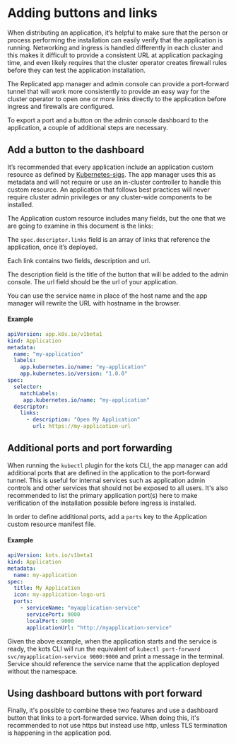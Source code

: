 # Adding buttons and links

When distributing an application, it’s helpful to make sure that the person or process performing the installation can easily verify that the application is running.
Networking and ingress is handled differently in each cluster and this makes it difficult to provide a consistent URL at application packaging time, and even likely requires that the cluster operator creates firewall rules before they can test the application installation.

The Replicated app manager and admin console can provide a port-forward tunnel that will work more consistently to provide an easy way for the cluster operator to open one or more links directly to the application before ingress and firewalls are configured.

To export a port and a button on the admin console dashboard to the application, a couple of additional steps are necessary.

## Add a button to the dashboard

It’s recommended that every application include an application custom resource as defined by [Kubernetes-sigs](https://github.com/kubernetes-sigs/application).
The app manager uses this as metadata and will not require or use an in-cluster controller to handle this custom resource.
An application that follows best practices will never require cluster admin privileges or any cluster-wide components to be installed.

The Application custom resource includes many fields, but the one that we are going to examine in this document is the links:

The `spec.descriptor.links` field is an array of links that reference the application, once it’s deployed.

Each link contains two fields, description and url.

The description field is the title of the button that will be added to the admin console.
The url field should be the url of your application.

You can use the service name in place of the host name and the app manager will rewrite the URL with hostname in the browser.

#### Example

```yaml
apiVersion: app.k8s.io/v1beta1
kind: Application
metadata:
  name: "my-application"
  labels:
    app.kubernetes.io/name: "my-application"
    app.kubernetes.io/version: "1.0.0"
spec:
  selector:
    matchLabels:
     app.kubernetes.io/name: "my-application"
  descriptor:
    links:
      - description: "Open My Application"
        url: https://my-application-url
```

## Additional ports and port forwarding

When running the `kubectl` plugin for the kots CLI, the app manager can add additional ports that are defined in the application to the port-forward tunnel.
This is useful for internal services such as application admin controls and other services that should not be exposed to all users.
It's also recommended to list the primary application port(s) here to make verification of the installation possible before ingress is installed.

In order to define additional ports, add a `ports` key to the Application custom resource manifest file.

#### Example

```yaml
apiVersion: kots.io/v1beta1
kind: Application
metadata:
  name: my-application
spec:
  title: My Application
  icon: my-application-logo-uri
  ports:
    - serviceName: "myapplication-service"
      servicePort: 9000
      localPort: 9000
      applicationUrl: "http://myapplication-service"
 ```

Given the above example, when the application starts and the service is ready, the kots CLI will run the equivalent of `kubectl port-forward svc/myapplication-service 9000:9000` and print a message in the terminal.
Service should reference the service name that the application deployed without the namespace.

## Using dashboard buttons with port forward

Finally, it's possible to combine these two features and use a dashboard button that links to a port-forwarded service.
When doing this, it's recommended to not use https but instead use http, unless TLS termination is happening in the application pod.
